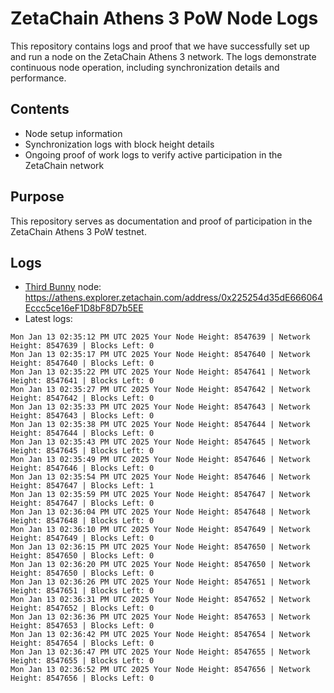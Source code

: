 # ZetaChain Athens 3 PoW Node Logs
This repository contains logs and proof that we have successfully set up and run a node on the ZetaChain Athens 3 network. The logs demonstrate continuous node operation, including synchronization details and performance.

## Contents
- Node setup information
- Synchronization logs with block height details
- Ongoing proof of work logs to verify active participation in the ZetaChain network

## Purpose
This repository serves as documentation and proof of participation in the ZetaChain Athens 3 PoW testnet.

## Logs

- [Third Bunny](https://thirdbunny.xyz/) node: https://athens.explorer.zetachain.com/address/0x225254d35dE666064Eccc5ce16eF1D8bF8D7b5EE
- Latest logs:
```
Mon Jan 13 02:35:12 PM UTC 2025 Your Node Height: 8547639 | Network Height: 8547639 | Blocks Left: 0
Mon Jan 13 02:35:17 PM UTC 2025 Your Node Height: 8547640 | Network Height: 8547640 | Blocks Left: 0
Mon Jan 13 02:35:22 PM UTC 2025 Your Node Height: 8547641 | Network Height: 8547641 | Blocks Left: 0
Mon Jan 13 02:35:27 PM UTC 2025 Your Node Height: 8547642 | Network Height: 8547642 | Blocks Left: 0
Mon Jan 13 02:35:33 PM UTC 2025 Your Node Height: 8547643 | Network Height: 8547643 | Blocks Left: 0
Mon Jan 13 02:35:38 PM UTC 2025 Your Node Height: 8547644 | Network Height: 8547644 | Blocks Left: 0
Mon Jan 13 02:35:43 PM UTC 2025 Your Node Height: 8547645 | Network Height: 8547645 | Blocks Left: 0
Mon Jan 13 02:35:49 PM UTC 2025 Your Node Height: 8547646 | Network Height: 8547646 | Blocks Left: 0
Mon Jan 13 02:35:54 PM UTC 2025 Your Node Height: 8547646 | Network Height: 8547647 | Blocks Left: 1
Mon Jan 13 02:35:59 PM UTC 2025 Your Node Height: 8547647 | Network Height: 8547647 | Blocks Left: 0
Mon Jan 13 02:36:04 PM UTC 2025 Your Node Height: 8547648 | Network Height: 8547648 | Blocks Left: 0
Mon Jan 13 02:36:10 PM UTC 2025 Your Node Height: 8547649 | Network Height: 8547649 | Blocks Left: 0
Mon Jan 13 02:36:15 PM UTC 2025 Your Node Height: 8547650 | Network Height: 8547650 | Blocks Left: 0
Mon Jan 13 02:36:20 PM UTC 2025 Your Node Height: 8547650 | Network Height: 8547650 | Blocks Left: 0
Mon Jan 13 02:36:26 PM UTC 2025 Your Node Height: 8547651 | Network Height: 8547651 | Blocks Left: 0
Mon Jan 13 02:36:31 PM UTC 2025 Your Node Height: 8547652 | Network Height: 8547652 | Blocks Left: 0
Mon Jan 13 02:36:36 PM UTC 2025 Your Node Height: 8547653 | Network Height: 8547653 | Blocks Left: 0
Mon Jan 13 02:36:42 PM UTC 2025 Your Node Height: 8547654 | Network Height: 8547654 | Blocks Left: 0
Mon Jan 13 02:36:47 PM UTC 2025 Your Node Height: 8547655 | Network Height: 8547655 | Blocks Left: 0
Mon Jan 13 02:36:52 PM UTC 2025 Your Node Height: 8547656 | Network Height: 8547656 | Blocks Left: 0
```
